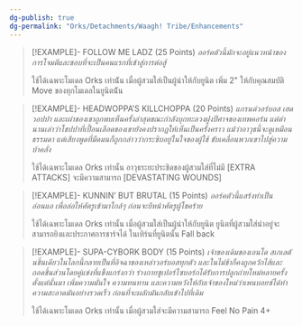 ```yaml
---
dg-publish: true
dg-permalink: "Orks/Detachments/Waagh! Tribe/Enhancements"
---
```

> [!EXAMPLE]- FOLLOW ME LADZ (25 Points)
> *ออร์คตัวนี้มักจะอยู่แนวหน้าของการโจมตีและชอบที่จะเป็นคนแรกที่เข้าสู่การต่อสู้*
> 
> ใช้ได้เฉพาะโมเดล Orks เท่าน้ัน เมื่อผู้สวมใส่เป็นผู้นําให้กับยูนิต เพิ่ม 2" ให้กับคุณสมบัติ Move ของทุกโมเดลในยูนิตน้ัน

> [!EXAMPLE]- HEADWOPPA’S KILLCHOPPA (20 Points)
> *แกรนด์วอร์บอส เฮดวอปปา และเผ่าของเขาถูกพบเห็นครั้งล่าสุดขณะกําลังบุกทะลวงฝูงปีศาจของเทพคอร์น แต่ตํานานเล่าว่าโชปปาที่เปื้อนเลือดของเขายังคงปรากฏให้เห็นเป็นครั้งคราว แม้ว่าอาวุธนี้จะดูเหมือนธรรมดา แต่เสียงพูดที่มืดมนก็ถูกกล่าวว่ากระซิบอยู่ในใจของผู้ใช้ ขับเคลื่อนพวกเขาไปสู่ความบ้าคลั่ง*
> 
> ใช้ได้เฉพาะโมเดล Orks เท่านั้น อาวุธระยะประชิดของผู้สวมใส่ที่ไม่มี \[EXTRA ATTACKS] จะมีความสามารถ \[DEVASTATING WOUNDS]

> [!EXAMPLE]- KUNNIN’ BUT BRUTAL (15 Points)
> *ออร์คตัวนี้แสร้งทําเป็นอ่อนแอ เพื่อล่อให้ศัตรูเข้ามาใกล้ๆ ก่อนจะยีหน้าศัตรูผู้โชคร้าย*
> 
> ใช้ได้เฉพาะโมเดล Orks เท่านั้น เมื่อผู้สวมใส่เป็นผู้นําให้กับยูนิต ยูนิตที่ผู้สวมใส่นําอยู่จะสามารถยิงและประกาศการชาร์จได้ ในเทิร์นที่ยูนิตนั้น Fall back

> [!EXAMPLE]- SUPA-CYBORK BODY (15 Points)
> *เจ้าของเดิมของเอนโด สเกเลตันชิ้นเดียวในโลกนี้กลายเป็นที่อิจฉาของเหล่าวอร์บอสทุกตัว และในไม่ช้าก็คงถูกควักไส้และถอดชิ้นส่วนโดยคู่แข่งที่แข็งแกร่งกว่า ร่างกายซูเปอร์ไซบอร์กได้รับการปลูกถ่ายใหม่หลายครั้งตั้งแต่นั้นมา เพิ่มความมั่นใจ ความทนทาน และความหวังให้กับเจ้าของใหม่ว่าเพนบอยซ์ได้ทําความสะอาดมันอย่างรวดเร็ว ก่อนที่จะผลักมันกลับเข้าไปที่เดิม*
> 
> ใช้ได้เฉพาะโมเดล Orks เท่านั้น เมื่อผู้สวมใส่จะมีความสามารถ Feel No Pain 4+

